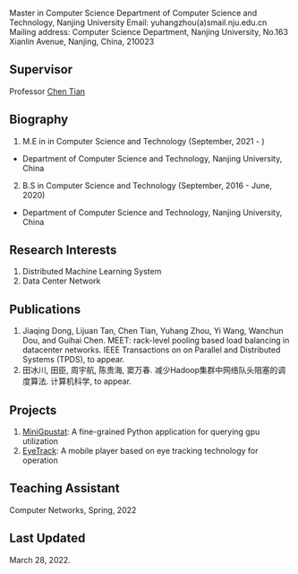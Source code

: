 Master in Computer Science
Department of Computer Science and Technology, Nanjing University
Email: yuhangzhou(a)smail.nju.edu.cn
Mailing address: Computer Science Department, Nanjing University, No.163 Xianlin Avenue, Nanjing, China, 210023

## Supervisor
Professor [Chen Tian](http://cs.nju.edu.cn/tianchen)

## Biography
1. M.E in in Computer Science and Technology (September, 2021 - )
- Department of Computer Science and Technology, Nanjing University, China

2. B.S in Computer Science and Technology (September, 2016 - June, 2020)
- Department of Computer Science and Technology, Nanjing University, China

## Research Interests
1. Distributed Machine Learning System
2. Data Center Network


## Publications
1. Jiaqing Dong, Lijuan Tan, Chen Tian, Yuhang Zhou, Yi Wang, Wanchun Dou, and Guihai Chen. MEET: rack-level pooling based load balancing in datacenter networks. IEEE Transactions on on Parallel and Distributed Systems (TPDS), to appear.
2. 田冰川, 田臣, 周宇航, 陈贵海, 窦万春. 减少Hadoop集群中网络队头阻塞的调度算法. 计算机科学, to appear.


## Projects
1. [MiniGpustat](https://github.com/njuzyh/MiniGpustat): A fine-grained Python application for querying gpu utilization
2. [EyeTrack](https://github.com/njuzyh/EyeTrack): A mobile player based on eye tracking technology for operation


## Teaching Assistant
Computer Networks, Spring, 2022


## Last Updated
March 28, 2022.
